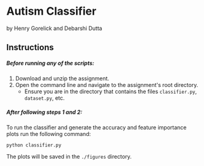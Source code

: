 # Autism Classifier
by Henry Gorelick and Debarshi Dutta

## Instructions
##### Before running any of the scripts:
1. Download and unzip the assignment.
2. Open the command line and navigate to the assignment's root directory.
    * Ensure you are in the directory that contains the files `classifier.py`, `dataset.py`, etc.

##### After following steps 1 and 2:
To run the classifier and generate the accuracy and feature importance plots run the following command:

`python classifier.py`
    
The plots will be saved in the `./figures` directory.
